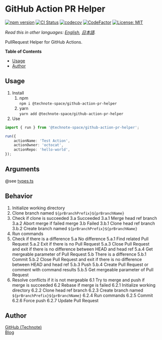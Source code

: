 # GitHub Action PR Helper

[![npm version](https://badge.fury.io/js/%40technote-space%2Fgithub-action-pr-helper.svg)](https://badge.fury.io/js/%40technote-space%2Fgithub-action-pr-helper)
[![CI Status](https://github.com/technote-space/github-action-pr-helper/workflows/CI/badge.svg)](https://github.com/technote-space/github-action-pr-helper/actions)
[![codecov](https://codecov.io/gh/technote-space/github-action-pr-helper/branch/master/graph/badge.svg)](https://codecov.io/gh/technote-space/github-action-pr-helper)
[![CodeFactor](https://www.codefactor.io/repository/github/technote-space/github-action-pr-helper/badge)](https://www.codefactor.io/repository/github/technote-space/github-action-pr-helper)
[![License: MIT](https://img.shields.io/badge/License-MIT-blue.svg)](https://github.com/technote-space/github-action-pr-helper/blob/master/LICENSE)

*Read this in other languages: [English](README.md), [日本語](README.ja.md).*

PullRequest Helper for GitHub Actions.

<!-- START doctoc generated TOC please keep comment here to allow auto update -->
<!-- DON'T EDIT THIS SECTION, INSTEAD RE-RUN doctoc TO UPDATE -->
**Table of Contents**

- [Usage](#usage)
- [Author](#author)

<!-- END doctoc generated TOC please keep comment here to allow auto update -->

## Usage
1. Install  
   1. npm  
   `npm i @technote-space/github-action-pr-helper`
   1. yarn  
   `yarn add @technote-space/github-action-pr-helper`
1. Use
```typescript
import { run } from '@technote-space/github-action-pr-helper';

run({
	actionName: 'Test Action',
	actionOwner: 'octocat',
	actionRepo: 'hello-world',
});
```

## Arguments
@see [types.ts](src/types.ts)

## Behavior
1. Initialize working directory
2. Clone branch named `${prBranchPrefix}${prBranchName}`
3. Check if clone is succeeded
3.a Succeeded
3.a.1 Merge head ref branch
3.a.2 Abort merge if failed merge
3.b Failed
3.b.1 Clone head ref branch
3.b.2 Create branch named `${prBranchPrefix}${prBranchName}`
4. Run commands
5. Check if there is a difference
5.a No difference
5.a.1 Find related Pull Request
5.a.2 Exit if there is no Pull Request
5.a.3 Close Pull Request and exit if there is no difference between HEAD and head ref
5.a.4 Get mergeable parameter of Pull Request
5.b There is a difference
5.b.1 Commit
5.b.2 Close Pull Request and exit if there is no difference between HEAD and head ref
5.b.3 Push
5.b.4 Create Pull Request or comment with command results
5.b.5 Get mergeable parameter of Pull Request
6. Resolve conflicts if it is not mergeable
6.1 Try to merge and push if merge is succeeded
6.2 Rebase if merge is failed
6.2.1 Initialize working directory
6.2.2 Clone head ref branch
6.2.3 Create branch named `${prBranchPrefix}${prBranchName}`
6.2.4 Run commands
6.2.5 Commit
6.2.6 Force push
6.2.7 Update Pull Request

## Author
[GitHub (Technote)](https://github.com/technote-space)  
[Blog](https://technote.space)

